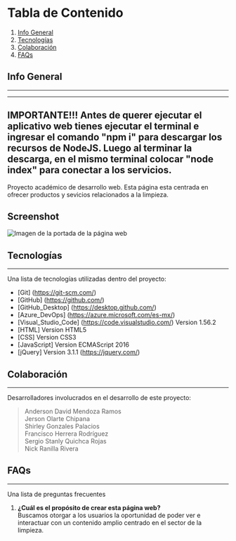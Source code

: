 # Tabla de Contenido
1. [Info General](#info-general)
2. [Tecnologías](#tecnologías)
3. [Colaboración](#colaboración)
4. [FAQs](#faqs)
## Info General
***
------------------------------------------------------
IMPORTANTE!!!
Antes de querer ejecutar el aplicativo web tienes ejecutar el terminal e ingresar el comando "npm i" para descargar los recursos de NodeJS. Luego al terminar la descarga, en el mismo terminal colocar "node index" para conectar a los servicios.
------------------------------------------------------
Proyecto académico de desarrollo web. Esta página esta centrada en ofrecer productos y sevicios relacionados a la limpieza. 
## Screenshot
![Imagen de la portada de la página web](#)
## Tecnologías
***
Una lista de tecnologías utilizadas dentro del proyecto:
* [Git] (https://git-scm.com/)
* [GitHub] (https://github.com/)
* [GitHub_Desktop] (https://desktop.github.com/)
* [Azure_DevOps] (https://azure.microsoft.com/es-mx/)
* [Visual_Studio_Code] (https://code.visualstudio.com/) Version 1.56.2
* [HTML] Version HTML5
* [CSS] Version CSS3
* [JavaScript] Version ECMAScript 2016
* [jQuery] Version 3.1.1 (https://jquery.com/) 
## Colaboración
***
Desarrolladores involucrados en el desarrollo de este proyecto:
> Anderson David Mendoza Ramos  
> Jerson Olarte Chipana  
> Shirley Gonzales Palacios  
> Francisco Herrera Rodríguez  
> Sergio Stanly Quichca Rojas  
> Nick Ranilla Rivera  
## FAQs
***
Una lista de preguntas frecuentes
1. **¿Cuál es el propósito de crear esta página web?**  
Buscamos otorgar a los usuarios la oportunidad de poder ver e interactuar con un contenido amplio centrado en el sector de la limpieza.